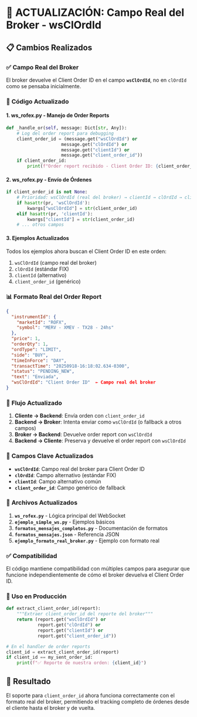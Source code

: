 # 🔄 ACTUALIZACIÓN: Campo Real del Broker - wsClOrdId

## 📋 Cambios Realizados

### ✅ **Campo Real del Broker**
El broker devuelve el Client Order ID en el campo **`wsClOrdId`**, no en `clOrdId` como se pensaba inicialmente.

### 🔧 **Código Actualizado**

#### 1. **ws_rofex.py** - Manejo de Order Reports
```python
def _handle_or(self, message: Dict[str, Any]):
    # Log del order report para debugging
    client_order_id = (message.get("wsClOrdId") or 
                     message.get("clOrdId") or 
                     message.get("clientId") or 
                     message.get("client_order_id"))
    if client_order_id:
        print(f"Order report recibido - Client Order ID: {client_order_id}")
```

#### 2. **ws_rofex.py** - Envío de Órdenes
```python
if client_order_id is not None:
    # Prioridad: wsClOrdId (real del broker) → clientId → clOrdId → client_order_id
    if hasattr(pr, 'wsClOrdId'):
        kwargs["wsClOrdId"] = str(client_order_id)
    elif hasattr(pr, 'clientId'):
        kwargs["clientId"] = str(client_order_id)
    # ... otros campos
```

#### 3. **Ejemplos Actualizados**
Todos los ejemplos ahora buscan el Client Order ID en este orden:
1. `wsClOrdId` (campo real del broker)
2. `clOrdId` (estándar FIX)
3. `clientId` (alternativo)
4. `client_order_id` (genérico)

### 📊 **Formato Real del Order Report**

```json
{
  "instrumentId": {
    "marketId": "ROFX",
    "symbol": "MERV - XMEV - TX28 - 24hs"
  },
  "price": 1,
  "orderQty": 1,
  "ordType": "LIMIT",
  "side": "BUY",
  "timeInForce": "DAY",
  "transactTime": "20250918-16:18:02.634-0300",
  "status": "PENDING_NEW",
  "text": "Enviada",
  "wsClOrdId": "Client Order ID"  ← Campo real del broker
}
```

### 🎯 **Flujo Actualizado**

1. **Cliente → Backend**: Envía orden con `client_order_id`
2. **Backend → Broker**: Intenta enviar como `wsClOrdId` (o fallback a otros campos)
3. **Broker → Backend**: Devuelve order report con `wsClOrdId`
4. **Backend → Cliente**: Preserva y devuelve el order report con `wsClOrdId`

### 🔑 **Campos Clave Actualizados**

- **`wsClOrdId`**: Campo real del broker para Client Order ID
- **`clOrdId`**: Campo alternativo (estándar FIX)
- **`clientId`**: Campo alternativo común
- **`client_order_id`**: Campo genérico de fallback

### 📁 **Archivos Actualizados**

1. **`ws_rofex.py`** - Lógica principal del WebSocket
2. **`ejemplo_simple_ws.py`** - Ejemplos básicos
3. **`formatos_mensajes_completos.py`** - Documentación de formatos
4. **`formatos_mensajes.json`** - Referencia JSON
5. **`ejemplo_formato_real_broker.py`** - Ejemplo con formato real

### ✅ **Compatibilidad**

El código mantiene compatibilidad con múltiples campos para asegurar que funcione independientemente de cómo el broker devuelva el Client Order ID.

### 🚀 **Uso en Producción**

```python
def extract_client_order_id(report):
    """Extraer client_order_id del reporte del broker"""
    return (report.get("wsClOrdId") or 
            report.get("clOrdId") or 
            report.get("clientId") or 
            report.get("client_order_id"))

# En el handler de order reports
client_id = extract_client_order_id(report)
if client_id == my_sent_order_id:
    print(f"✅ Reporte de nuestra orden: {client_id}")
```

## 🎉 **Resultado**

El soporte para `client_order_id` ahora funciona correctamente con el formato real del broker, permitiendo el tracking completo de órdenes desde el cliente hasta el broker y de vuelta.
